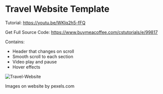 # Travel Website Template
Tutorial: https://youtu.be/WKIq2h5-fFQ

Get Full Source Code: https://www.buymeacoffee.com/cstutorials/e/99817

Contains:
 <ul>
  <li>Header that changes on scroll</li>
  <li>Smooth scroll to each section</li>
  <li>Video play and pause</li>
  <li>Hover effects</li>
 </ul>

![Travel-Website](https://user-images.githubusercontent.com/101867993/200461495-b165862e-78c7-4334-9074-85d3f9835476.png)


Images on website by pexels.com
